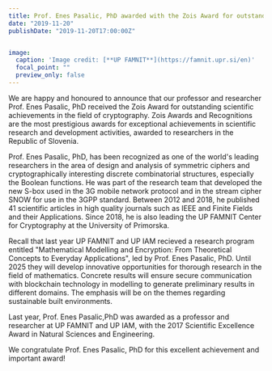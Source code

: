 ```yaml
---
title: Prof. Enes Pasalic, PhD awarded with the Zois Award for outstanding scientific achievements
date: "2019-11-20"
publishDate: "2019-11-20T17:00:00Z"


image:
  caption: 'Image credit: [**UP FAMNIT**](https://famnit.upr.si/en)'
  focal_point: ""
  preview_only: false
---
```


<!--more-->

We are happy and honoured to announce that our professor and researcher Prof. Enes Pasalic, PhD received the Zois Award for outstanding scientific achievements in the field of cryptography. Zois Awards and Recognitions are the most prestigious awards for exceptional achievements in scientific research and development activities, awarded to researchers in the Republic of Slovenia.

Prof. Enes Pasalic, PhD, has been recognized as one of the world's leading researchers in the area of design and analysis of symmetric ciphers and cryptographically interesting discrete combinatorial structures, especially the Boolean functions. He was part of the research team that developed the new S-box used in the 3G mobile network protocol and in the stream cipher SNOW for use in the 3GPP standard. Between 2012 and 2018, he published 41 scientific articles in high quality journals such as IEEE and Finite Fields and their Applications. Since 2018, he is also leading  the UP FAMNIT Center for Cryptography at the University of Primorska.

Recall that last year UP FAMNIT and UP IAM recieved a research program  entitled "Mathematical Modelling and Encryption: From Theoretical Concepts to Everyday Applications", led by Prof. Enes Pasalic, PhD. Until 2025 they will develop innovative opportunities for thorough research in the field of mathematics. Concrete results will ensure secure communication with blockchain technology in modelling to generate preliminary results in different domains. The emphasis will be on the themes regarding sustainable built environments.

Last year, Prof. Enes Pasalic,PhD was awarded as a professor and researcher at UP FAMNIT and UP IAM, with the 2017 Scientific Excellence Award in Natural Sciences and Engineering.

We congratulate Prof. Enes Pasalic, PhD for this excellent achievement and important award!